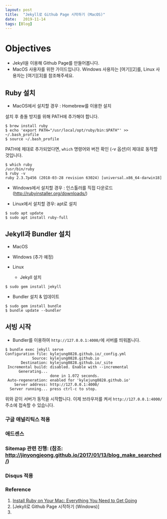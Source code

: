 ```yaml
---
layout: post
title:  "Jekyll로 Github Page 시작하기 (MacOS)"
date:   2019-11-14
tags: [Blog]
---
```


# Objectives

- Jekyll을 이용해 Github Page를 만들어봅니다.
- MacOS 사용자를 위한 가이드입니다. Windows 사용자는 [여기][2]를, Linux 사용자는 [여기][3]를 참조해주세요.

## Ruby 설치

- MacOS에서 설치할 경우 : Homebrew를 이용한 설치

설치 후 충돌 방지를 위해 PATH에 추가해야 합니다.

```console
$ brew install ruby
$ echo 'export PATH="/usr/local/opt/ruby/bin:$PATH"' >> ~/.bash_profile
$ source ~/.bash_profile
```

PATH에 제대로 추가되었다면, `which` 명령어와 버전 확인 (-v 옵션)이 제대로 동작할 것입니다.

```console
$ which ruby
/usr/bin/ruby
$ ruby -v
ruby 2.3.7p456 (2018-03-28 revision 63024) [universal.x86_64-darwin18]
```

- Windows에서 설치할 경우 : 인스톨러를 직접 다운로드 (http://rubyinstaller.org/downloads/)

- Linux에서 설치할 경우: apt로 설치
```console
$ sudo apt update
$ sudo apt install ruby-full
```

## Jekyll과 Bundler 설치

- MacOS


- Windows
(추가 예정)

- Linux
  - Jekyll 설치
```console
$ sudo gem install jekyll
```
  - Bundler 설치 & 업데이트
```console
$ sudo gem install bundle
$ bundle update --bundler
```

## 서빙 시작
- Bundler를 이용하여 `http://127.0.0.1:4000/`에 서버를 띄워봅니다.
``` console
$ bundle exec jekyll serve
Configuration file: kylejung0828.github.io/_config.yml
            Source: kylejung0828.github.io
       Destination: kylejung0828.github.io/_site
 Incremental build: disabled. Enable with --incremental
      Generating...
                    done in 1.072 seconds.
 Auto-regeneration: enabled for 'kylejung0828.github.io'
    Server address: http://127.0.0.1:4000/
  Server running... press ctrl-c to stop.
```
위와 같이 서버가 동작을 시작합니다. 이제 브라우저를 켜서 `http://127.0.0.1:4000/` 주소에 접속할 수 있습니다.





### 구글 애널리틱스 적용

### 애드센스

### Sitemap 관련 진행: (참조: http://jinyongjeong.github.io/2017/01/13/blog_make_searched/)

### Disqus 적용



### Reference

1. [Install Ruby on Your Mac: Everything You Need to Get Going][1]
2. [Jekyll로 Github Page 시작하기 (Windows)]
3.

[1]:https://stackify.com/install-ruby-on-your-mac-everything-you-need-to-get-going/
